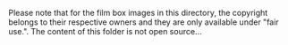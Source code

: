 Please note that for the film box images in this directory, the copyright belongs to their respective owners and they are only available under "fair use.". The content of this folder is not open source...
